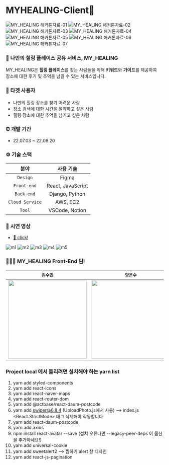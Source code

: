 # MYHEALING-Client🌿

![MY_HEALING 해커톤자료-01](https://user-images.githubusercontent.com/87849933/203484532-66d35511-be63-49db-8bed-561e896cb36c.jpg)
![MY_HEALING 해커톤자료-02](https://user-images.githubusercontent.com/87849933/203484537-d85b7a0b-d874-4929-8401-5351993305c5.jpg)
![MY_HEALING 해커톤자료-03](https://user-images.githubusercontent.com/87849933/203484546-bee9b88b-8135-4bb9-a0c0-f660ad9c05a4.jpg)
![MY_HEALING 해커톤자료-04](https://user-images.githubusercontent.com/87849933/203484403-a534ded5-70b0-41a5-b444-fe0a2d8985c6.jpg)
![MY_HEALING 해커톤자료-05](https://user-images.githubusercontent.com/87849933/203484558-e0cef402-0284-48c5-b7b7-3f588d41f013.jpg)
![MY_HEALING 해커톤자료-06](https://user-images.githubusercontent.com/87849933/203484565-4aa49f0f-b928-453e-92ea-b6dfeffe5612.jpg)
![MY_HEALING 해커톤자료-07](https://user-images.githubusercontent.com/87849933/203484571-44221167-3f81-49c2-bb54-43f93a9102e5.jpg)

### 🌿 나만의 힐링 플레이스 공유 서비스, MY_HEALING
MY_HEALING은 **힐링 플레이스**를 찾는 사람들을 위해 **키워드**와 **가이드**를 제공하여  
장소에 대한 후기 및 추억을 남길 수 있는 서비스입니다.

### 👀 타겟 사용자
- 나만의 힐링 장소를 찾기 어려운 사람
- 장소 검색에 대한 시간을 절약하고 싶은 사람
- 힐링 장소에 대한 추억을 남기고 싶은 사람

### ⏰ 개발 기간
- 22.07.03 ~ 22.08.20

### ⚙️ 기술 스택
| 분야 | 사용 기술 | 
|:------:|:------:|
|`Design`|Figma|
|`Front-end`|React, JavaScript|
|`Back-end`|Django, Python|
|`Cloud Service`|AWS, EC2|
|`Tool`|VSCode, Notion|

### 📸 시연 영상
- [🎥 click!](https://drive.google.com/file/d/1xmaTQziAHwl4NgY2w283t1FlVgwLjdcQ/view?usp=sharing)

![m1](https://user-images.githubusercontent.com/87849933/203490874-198958ac-7ca9-4fb5-bc39-c79b3df98c75.gif)
![m2](https://user-images.githubusercontent.com/87849933/203490882-3f4e8d98-573e-469d-b495-815fc172f04b.gif)
![m3](https://user-images.githubusercontent.com/87849933/203490886-94cad6f0-1037-4e25-81e5-4a72988b245a.gif)
![m4](https://user-images.githubusercontent.com/87849933/203490893-94cd0358-4497-4c32-b98e-b0e9c6d96b9d.gif)
![m5](https://user-images.githubusercontent.com/87849933/203490897-86a44f0d-5edf-485c-a80f-3f05c5bf5813.gif)

### 🧙🏻‍♀️ MY_HEALING Front-End 팀!

| `김수민` | `양은수` | 
|:------:|:------:|
|[<img width=250 src="https://user-images.githubusercontent.com/87849933/203483660-f0a645c3-6051-4200-8b18-51ba20b9b792.png">](https://github.com/tigowler)|[<img width=250 src="https://user-images.githubusercontent.com/87849933/203483674-52d0f667-5bc6-41cc-9474-116f028fc80e.png">](https://github.com/OaYenn)|

### Project local 에서 돌리려면 설치해야 하는 yarn list 
1. yarn add styled-components
2. yarn add react-icons
3. yarn add react-naver-maps
4. yarn add react-router-dom
5. yarn add @actbase/react-daum-postcode
6. yarn add swiper@6.8.4 (UploadPhoto.js에서 사용) --> index.js <React.StrictMode> 태그 삭제해야 작동합니다  
7. yarn add react-daum-postcode
8. yarn add axios
9. npm install react-avatar --save 
  (설치 오류나면 --legacy-peer-deps 이 옵션을 추가하세요!)
10. yarn add universal-cookie
11. yarn add sweetalert2     --> 찜하기 alert 창 디자인
12. yarn add react-js-pagination

